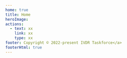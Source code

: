 ```yaml
---
home: true
title: Home
heroImage: 
actions:
  - text: xx
    link: xx
    type: xx
footer: Copyright © 2022-present IVDR Taskforce</a>
footerHtml: true
---
```

